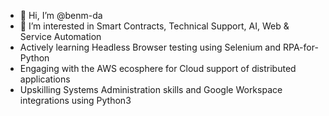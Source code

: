 - 👋 Hi, I’m @benm-da
- 👀 I’m interested in Smart Contracts, Technical Support, AI, Web & Service Automation
- Actively learning Headless Browser testing using Selenium and RPA-for-Python
- Engaging with the AWS ecosphere for Cloud support of distributed applications
- Upskilling Systems Administration skills and Google Workspace integrations using Python3

<!---
benm-da/benm-da is a ✨ special ✨ repository because its `README.md` (this file) appears on your GitHub profile.
You can click the Preview link to take a look at your changes.
--->

